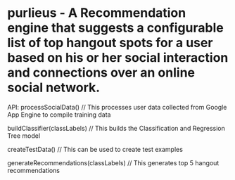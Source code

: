 purlieus - A Recommendation engine that suggests a configurable list of top hangout spots for a user based on his or her social interaction and connections over an online social network.
========

API:
processSocialData()  	// This processes user data collected from Google App Engine to compile training data

buildClassifier(classLabels)	// This builds the Classification and Regression Tree model

createTestData()		// This can be used to create test examples

generateRecommendations(classLabels) // This generates top 5 hangout recommendations